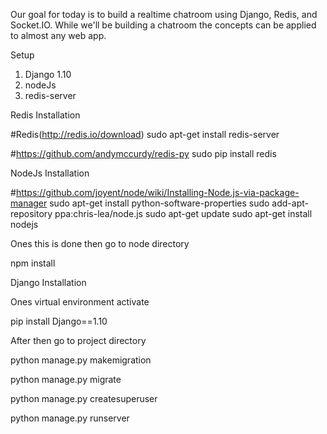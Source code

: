 Our goal for today is to build a realtime chatroom using Django, Redis, and Socket.IO.
While we'll be building a chatroom the concepts can be applied to almost any web app. 

Setup

1. Django 1.10
2. nodeJs
3. redis-server

Redis Installation

#Redis(http://redis.io/download)
sudo apt-get install redis-server

#https://github.com/andymccurdy/redis-py
sudo pip install redis    

NodeJs Installation

#https://github.com/joyent/node/wiki/Installing-Node.js-via-package-manager
sudo apt-get install python-software-properties
sudo add-apt-repository ppa:chris-lea/node.js
sudo apt-get update
sudo apt-get install nodejs

Ones this is done then go to node directory 

npm install

Django Installation

Ones virtual environment activate 

pip install Django==1.10

After then go to project directory 

python manage.py makemigration

python manage.py migrate

python manage.py createsuperuser

python manage.py runserver
